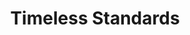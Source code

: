 ---
ee_id_thing: '2222'
site: '1'
type: '2'
inv_num: 2012-058
add_credit:
url: 2012-058-timeless-standards
title: Timeless Standards
year: '2012'
display_year: '2012'
medium: Inkjet on Canvas
dims: 56 x 40 inches
pitch:
ps:
live_url:
youtube:
related_code:
imgs: timeless-standards-2012-058-full-1-database-Lisson.jpg
subheading:
download:
commission:
related:
layout: things-i-made
---